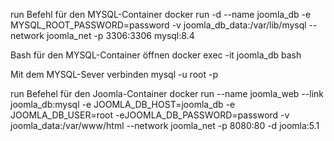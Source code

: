 run Befehl für den MYSQL-Container
docker run -d --name joomla_db 
-e MYSQL_ROOT_PASSWORD=password 
-v joomla_db_data:/var/lib/mysql 
--network joomla_net 
-p 3306:3306 mysql:8.4

Bash für den MYSQL-Container öffnen
docker exec -it joomla_db bash

Mit dem MYSQL-Sever verbinden
mysql -u root -p




run Befehel für den Joomla-Container
docker run --name joomla_web 
--link joomla_db:mysql 
-e JOOMLA_DB_HOST=joomla_db 
-e JOOMLA_DB_USER=root 
-eJOOMLA_DB_PASSWORD=password 
-v joomla_data:/var/www/html 
--network joomla_net 
-p 8080:80 
-d joomla:5.1

